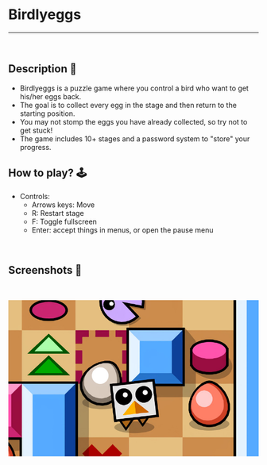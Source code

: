# **Birdlyeggs** 

---

<br>

## **Description 📃**
- Birdlyeggs is a puzzle game where you control a bird who want to get his/her eggs back. 
- The goal is to collect every egg in the stage and then return to the starting position.
- You may not stomp the eggs you have already collected, so try not to get stuck!
- The game includes 10+ stages and a password system to "store" your progress.


## **How to play? 🕹️**
- Controls:
	- Arrows keys: Move
	- R: Restart stage
	- F: Toggle fullscreen
	- Enter: accept things in menus, or open the pause menu
	
<br>

## **Screenshots 📸**

<br>

![image](../../assets/images/Birdlyeggs.jpg)

<br>
